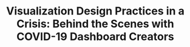 ---
authors:
- Yixuan Zhang
- Joseph D Gaggiano
- Yifan Sun
- Neha Kumar
- Clio Andris
- Andrea G Parker
link: https://arxiv.org/abs/2207.12829
tags:
- Design practices
- Data visualization
- COVID-19
- Qualitative research
- General public
- Public health
- Crisis
- Dashboard
title: 'Visualization Design Practices in a Crisis: Behind the Scenes with COVID-19 Dashboard Creators'
venue: IEEE TVCG
year: 2022
---